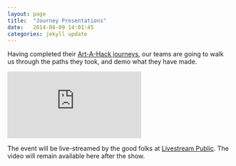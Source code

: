 ```yaml
---
layout: page
title:  "Journey Presentations"
date:   2014-08-09 14:01:45
categories: jekyll update
---
```


Having completed their <a href="/posts/2014/08/08/round-one-of-our-hack-is-over/">Art-A-Hack journeys</a>, our teams are going to walk us through the paths they took, and demo what they have made.

<iframe class="livestream" src="http://new.livestream.com/accounts/8720916/events/3256081/player?width=800&amp;height=450&amp;autoPlay=true&amp;mute=false" frameborder="0" scrolling="no"> </iframe>

The event will be live-streamed by the good folks at <a href="http://new.livestream.com/">Livestream Public</a>. The video will remain available here after the show.